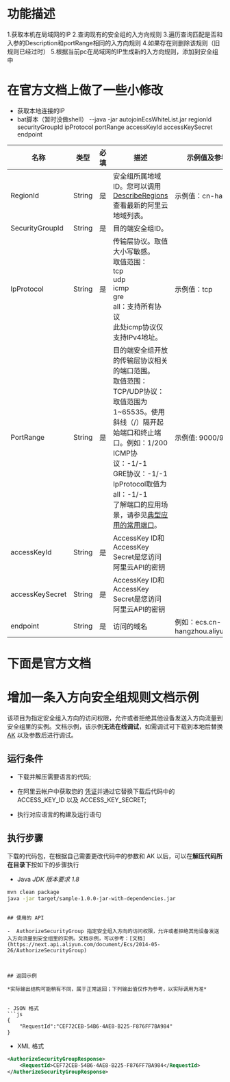 # 功能描述
1.获取本机在局域网的IP
2.查询现有的安全组的入方向规则
3.遍历查询匹配是否和入参的Description和portRange相同的入方向规则
4.如果存在则删除该规则（旧规则已经过时）
5.根据当前pc在局域网的IP生成新的入方向规则，添加到安全组中

# 在官方文档上做了一些小修改
- 获取本地连接的IP
- bat脚本（暂时没做shell）
--java -jar autojoinEcsWhiteList.jar regionId securityGroupId ipProtocol portRange accessKeyId accessKeySecret endpoint




| 名称            | 类型   | 必填 | 描述                                                         | 示例值及参考API                    |
| --------------- | ------ | ---- | ------------------------------------------------------------ | ---------------------------------- |
| RegionId        | String | 是   | 安全组所属地域ID。您可以调用[DescribeRegions](https://next.api.aliyun.com/document/Ecs/2014-05-26/DescribeRegions)查看最新的阿里云地域列表。 | 示例值：cn-hangzhou                |
| SecurityGroupId | String | 是   | 目的端安全组ID。                                             |                                    |
| IpProtocol      | String | 是   | 传输层协议。取值大小写敏感。<br />取值范围：<br />tcp<br />udp<br />icmp<br />gre<br />all：支持所有协议<br />此处icmp协议仅支持IPv4地址。 | 示例值：tcp                        |
| PortRange       | String | 是   | 目的端安全组开放的传输层协议相关的端口范围。<br />取值范围：<br />TCP/UDP协议：取值范围为1~65535。使用斜线（/）隔开起始端口和终止端口。例如：1/200<br />ICMP协议：-1/-1<br />GRE协议：-1/-1<br />IpProtocol取值为all：-1/-1<br />了解端口的应用场景，请参见[典型应用的常用端口](https://help.aliyun.com/document_detail/40724.html)。 | 示例值: 9000/9000                  |
| accessKeyId     | String | 是   | AccessKey ID和AccessKey Secret是您访问阿里云API的密钥        |                                    |
| accessKeySecret | String | 是   | AccessKey ID和AccessKey Secret是您访问阿里云API的密钥        |                                    |
| endpoint        | String | 是   | 访问的域名                                                   | 例如：ecs.cn-hangzhou.aliyuncs.com |




# 下面是官方文档
# 增加一条入方向安全组规则文档示例

该项目为指定安全组入方向的访问权限，允许或者拒绝其他设备发送入方向流量到安全组里的实例。文档示例，该示例**无法在线调试**，如需调试可下载到本地后替换 [AK](https://usercenter.console.aliyun.com/#/manage/ak) 以及参数后进行调试。

## 运行条件

- 下载并解压需要语言的代码;

- 在阿里云帐户中获取您的 [凭证](https://usercenter.console.aliyun.com/#/manage/ak)并通过它替换下载后代码中的 ACCESS_KEY_ID 以及 ACCESS_KEY_SECRET;

- 执行对应语言的构建及运行语句

## 执行步骤
下载的代码包，在根据自己需要更改代码中的参数和 AK 以后，可以在**解压代码所在目录下**按如下的步骤执行

- Java
*JDK 版本要求 1.8*
```sh
mvn clean package
java -jar target/sample-1.0.0-jar-with-dependencies.jar
```
```

## 使用的 API

-  AuthorizeSecurityGroup 指定安全组入方向的访问权限，允许或者拒绝其他设备发送入方向流量到安全组里的实例。文档示例，可以参考：[文档](https://next.api.aliyun.com/document/Ecs/2014-05-26/AuthorizeSecurityGroup)



## 返回示例

*实际输出结构可能稍有不同，属于正常返回；下列输出值仅作为参考，以实际调用为准*


- JSON 格式 
```js
{
    "RequestId":"CEF72CEB-54B6-4AE8-B225-F876FF7BA984"
}
```
- XML 格式 
```xml
<AuthorizeSecurityGroupResponse>
    <RequestId>CEF72CEB-54B6-4AE8-B225-F876FF7BA984</RequestId>
</AuthorizeSecurityGroupResponse>
```


